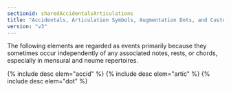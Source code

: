```yaml
---
sectionid: sharedAccidentalsArticulations
title: "Accidentals, Articulation Symbols, Augmentation Dots, and Custos Signs"
version: "v3"
---
```


The following elements are regarded as events primarily because they sometimes occur independently of any associated notes, rests, or chords, especially in mensural and neume repertoires.

  
{% include desc elem="accid" %} 
{% include desc elem="artic" %} 
{% include desc elem="dot" %} 
 
